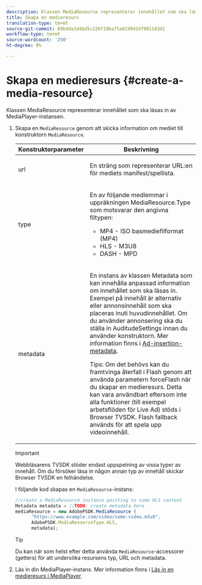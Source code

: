 ```yaml
---
description: Klassen MediaResource representerar innehållet som ska läsas in av MediaPlayer-instansen.
title: Skapa en medieresurs
translation-type: tm+mt
source-git-commit: 89bdda1d4bd5c126f19ba75a819942df901183d1
workflow-type: tm+mt
source-wordcount: '250'
ht-degree: 0%

---
```



# Skapa en medieresurs {#create-a-media-resource}

Klassen MediaResource representerar innehållet som ska läsas in av MediaPlayer-instansen.

1. Skapa en `MediaResource` genom att skicka information om mediet till konstruktorn `MediaResource`.

   <table id="table_DD0D5D9129D54F73881399B9B4FF546A"> 
    <thead> 
    <tr> 
    <th colname="col1" class="entry"> Konstruktorparameter </th> 
    <th colname="col2" class="entry"> Beskrivning </th> 
    </tr> 
    </thead>
    <tbody> 
    <tr> 
    <td colname="col1"> <p>url </p> </td> 
    <td colname="col2"> <p>En sträng som representerar URL:en för mediets manifest/spellista. </p> </td> 
    </tr> 
    <tr> 
    <td colname="col1"> <p>type </p> </td> 
    <td colname="col2"> <p>En av följande medlemmar i uppräkningen <span class="codeph"> MediaResource.Type </span> som motsvarar den angivna filtypen: </p> <p> 
    <ul id="ul_E9689FA06DC94BF4848F16E1F2F01A59"> 
    <li id="li_83A14B96CDC648C6AF6F5FA745343E1F"> <span class="codeph"> MP4  </span> - ISO basmediefilformat (MP4) </li> 
    <li id="li_FCD355151515412D9A78C3815DD09129"> <span class="codeph"> HLS  </span> - M3U8 </li> 
    <li id="li_9D3D306D49264830AC6EFB1F49524A3B"> <span class="codeph"> DASH  </span> - MPD </li> 
    </ul> </p> <p></p> </td> 
    </tr> 
    <tr> 
    <td colname="col1"> <p>metadata </p> </td> 
    <td colname="col2"> <p>En instans av klassen <span class="codeph"> Metadata </span> som kan innehålla anpassad information om innehållet som ska läsas in. Exempel på innehåll är alternativ eller annonsinnehåll som ska placeras inuti huvudinnehållet. Om du använder annonsering ska du ställa in <span class="codeph"> AuditudeSettings </span> innan du använder konstruktorn. Mer information finns i <a href="../../ad-insertion/ad-insertion-metadata/c-psdk-browser-tvsdk-2.4-ad-insertion-metadata.md">Ad-insertion-metadata</a>. </p> <p>Tips:  Om det behövs kan du framtvinga återfall i Flash genom att använda parametern <span class="codeph"> forceFlash </span> när du skapar en medieresurs. Detta kan vara användbart eftersom inte alla funktioner (till exempel arbetsflöden för Live Ad) stöds i Browser TVSDK. Flash fallback används för att spela upp videoinnehåll. </p> </td> 
    </tr> 
    </tbody> 
   </table>

   >[!IMPORTANT]
   >
   >Webbläsarens TVSDK stöder endast uppspelning av vissa typer av innehåll. Om du försöker läsa in någon annan typ av innehåll skickar Browser TVSDK en felhändelse.

   I följande kod skapas en `MediaResource`-instans:

   ```js
   //create a MediaResource instance pointing to some HLS content 
   Metadata metadata = //TODO: create metadata here 
   mediaResource = new AdobePSDK.MediaResource ( 
         "https://www.example.com/video/some-video.m3u8", 
         AdobePSDK.MediaResourceType.HLS,  
         metadata);
   ```

   >[!TIP]
   >
   >Du kan när som helst efter detta använda `MediaResource`-accessorer (getters) för att undersöka resursens typ, URL och metadata.

1. Läs in din MediaPlayer-instans. Mer information finns i [Läs in en medieresurs i MediaPlayer](../../content-playback-options-browser-tvsdk/mediaplayer-initialize-for-video/t-psdk-browser-tvsdk-2.4-media-resource-load.md).
